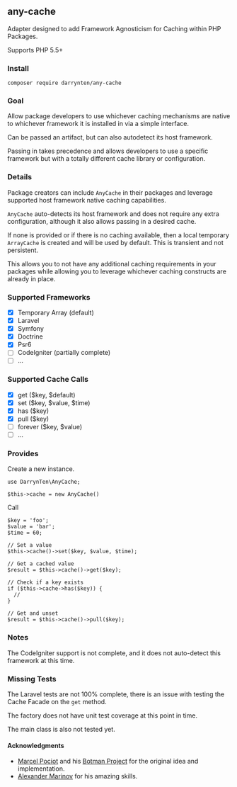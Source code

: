 ## any-cache

Adapter designed to add Framework Agnosticism for Caching within PHP Packages.

Supports PHP 5.5+

### Install

```
composer require darrynten/any-cache
```

### Goal

Allow package developers to use whichever caching mechanisms are native
to whichever framework it is installed in via a simple interface.

Can be passed an artifact, but can also autodetect its host framework.

Passing in takes precedence and allows developers to use a specific
framework but with a totally different cache library or configuration.

### Details

Package creators can include `AnyCache` in their packages and leverage
supported host framework native caching capabilities.

`AnyCache` auto-detects its host framework and does not require any
extra configuration, although it also allows passing in a desired cache.

If none is provided or if there is no caching available, then a local
temporary `ArrayCache` is created and will be used by default. This is
transient and not persistent.

This allows you to not have any additional caching requirements in your
packages while allowing you  to leverage whichever caching constructs 
are already in place.

### Supported Frameworks

- [x] Temporary Array (default)
- [x] Laravel
- [x] Symfony
- [x] Doctrine
- [x] Psr6
- [ ] CodeIgniter (partially complete)
- [ ] ...

### Supported Cache Calls

- [x] get ($key, $default)
- [x] set ($key, $value, $time)
- [x] has ($key)
- [x] pull ($key)
- [ ] forever ($key, $value)
- [ ] ...

### Provides

Create a new instance.

```
use DarrynTen\AnyCache;

$this->cache = new AnyCache()
```

Call

```
$key = 'foo';
$value = 'bar';
$time = 60;

// Set a value
$this->cache()->set($key, $value, $time);

// Get a cached value
$result = $this->cache()->get($key);

// Check if a key exists
if ($this->cache->has($key)) {
  //
}

// Get and unset
$result = $this->cache()->pull($key);
```

### Notes

The CodeIgniter support is not complete, and it does not auto-detect
this framework at this time.

### Missing Tests

The Laravel tests are not 100% complete, there is an issue with
testing the Cache Facade on the `get` method.

The factory does not have unit test coverage at this point in time.

The main class is also not tested yet.

#### Acknowledgments

* [Marcel Pociot](https://github.com/mpociot) and his [Botman Project](https://github.com/mpociot/botman)
for the original idea and implementation.
* [Alexander Marinov](https://github.com/ssaki) for his amazing skills.


